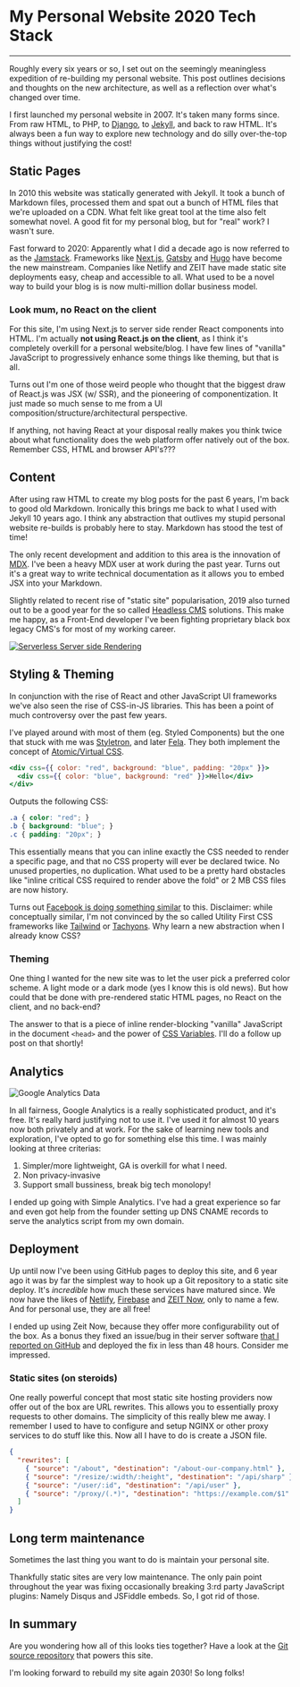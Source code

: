 # My Personal Website 2020 Tech Stack

---

<Intro>Roughly every six years or so, I set out on the seemingly meaningless expedition of re-building my personal website. This post outlines decisions and thoughts on the new architecture, as well as a reflection over what's changed over time.</Intro>

I first launched my personal website in 2007. It's taken many forms since. From raw HTML, to PHP, to [Django](https://www.djangoproject.com/), to [Jekyll](https://jekyllrb.com/), and back to raw HTML. It's always been a fun way to explore new technology and do silly over-the-top things without justifying the cost!




## Static Pages

In 2010 this website was statically generated with Jekyll. It took a bunch of Markdown files, processed them and spat out a bunch of HTML files that we're uploaded on a CDN. What felt like great tool at the time also felt somewhat novel. A good fit for my personal blog, but for "real" work? I wasn't sure.

Fast forward to 2020: Apparently what I did a decade ago is now referred to as the [Jamstack](https://jamstack.org/). Frameworks like [Next.js](nextjs.org/), [Gatsby](https://www.gatsbyjs.com/careers/) and [Hugo](https://gohugo.io/) have become the new mainstream. Companies like Netlify and ZEIT have made static site deployments easy, cheap and accessible to all. What used to be a novel way to build your blog is is now multi-million dollar business model.

### Look mum, no React on the client

For this site, I'm using Next.js to server side render React components into HTML. I'm actually **not using React.js on the client**, as I think it's completely overkill for a personal website/blog. I have few lines of "vanilla" JavaScript to progressively enhance some things like theming, but that is all.

Turns out I'm one of those weird people who thought that the biggest draw of React.js was JSX (w/ SSR), and the pioneering of componentization. It just made so much sense to me from a UI composition/structure/architectural perspective.

If anything, not having React at your disposal really makes you think twice about what functionality does the web platform offer natively out of the box. Remember CSS, HTML and browser API's???


## Content

After using raw HTML to create my blog posts for the past 6 years, I'm back to good old Markdown. Ironically this brings me back to what I used with Jekyll 10 years ago. I think any abstraction that outlives my stupid personal website re-builds is probably here to stay. Markdown has stood the test of time!

The only recent development and addition to this area is the innovation of [MDX](https://mdxjs.com/). I've been a heavy MDX user at work during the past year. Turns out it's a great way to write technical documentation as it allows you to embed JSX into your Markdown.

Slightly related to recent rise of "static site" popularisation, 2019 also turned out to be a good year for the so called [Headless CMS](https://www.smashingmagazine.com/2018/11/structured-content-done-right/) solutions. This make me happy, as a Front-End developer I've been fighting proprietary black box legacy CMS's for most of my working career.


[![Serverless Server side Rendering](/serverless-ssr.jpg "Serverless Server Side Rendering As a Service - SSSRaaS. It's a joke... or is it?")](https://twitter.com/KrijnHoetmer/status/1071010569438838786)


## Styling & Theming

In conjunction with the rise of React and other JavaScript UI frameworks we've also seen the rise of CSS-in-JS libraries. This has been a point of much controversy over the past few years.

I've played around with most of them (eg. Styled Components) but the one that stuck with me was [Styletron](https://www.styletron.org/), and later [Fela](http://fela.js.org/). They both implement the concept of [Atomic/Virtual CSS](https://ryantsao.com/blog/virtual-css-with-styletron).

```jsx
<div css={{ color: "red", background: "blue", padding: "20px" }}>
  <div css={{ color: "blue", background: "red" }}>Hello</div>
</div>
```

Outputs the following CSS:

```css
.a { color: "red"; }
.b { background: "blue"; }
.c { padding: "20px"; }
```

This essentially means that you can inline exactly the CSS needed to render a specific page, and that no CSS property will ever be declared twice. No unused properties, no duplication. What used to be a pretty hard obstacles like "inline critical CSS required to render above the fold" or 2 MB CSS files are now history.

Turns out [Facebook is doing something similar](https://twitter.com/adamwathan/status/1123705771995410432?s=12) to this. Disclaimer: while conceptually similar, I'm not convinced by the so called Utility First CSS frameworks like [Tailwind](https://tailwindcss.com/) or [Tachyons](http://tachyons.io/). Why learn a new abstraction when I already know CSS?

### Theming

One thing I wanted for the new site was to let the user pick a preferred color scheme. A light mode or a dark mode (yes I know this is old news). But how could that be done with pre-rendered static HTML pages, no React on the client, and no back-end?

The answer to that is a piece of inline render-blocking "vanilla" JavaScript in the document `<head>` and the power of [CSS Variables](https://developer.mozilla.org/en-US/docs/Web/CSS/Using_CSS_custom_properties). I'll do a follow up post on that shortly!


## Analytics

![Google Analytics Data](/ga-10-years.jpg "Ten years of Google Analytics visitor data. Yes folks, I was killing it back in 2012 :D")

In all fairness, Google Analytics is a really sophisticated product, and it's free. It's really hard justifying not to use it. I've used it for almost 10 years now both privately and at work. For the sake of learning new tools and exploration, I've opted to go for something else this time. I was mainly looking at three criterias:

1. Simpler/more lightweight, GA is overkill for what I need.
2. Non privacy-invasive
3. Support small bussiness, break big tech monolopy!

I ended up going with <SponsoredLink href="https://referral.simpleanalytics.com/daniel-stocks">Simple Analytics</SponsoredLink>. I've had a great experience so far and even got help from the founder setting up DNS CNAME records to serve the analytics script from my own domain.



## Deployment

Up until now I've been using GitHub pages to deploy this site, and 6 year ago it was by far the simplest way to hook up a Git repository to a static site deploy. It's *incredible* how much these services have matured since. We now have the likes of [Netlify](netlify.com), [Firebase](https://firebase.google.com/) and [ZEIT Now](https://zeit.co/home), only to name a few. And for personal use, they are all free!

I ended up using Zeit Now, because they offer more configurability out of the box. As a bonus they fixed an issue/bug in their server software [that I reported on GitHub](https://github.com/zeit/now/issues/3731) and deployed the fix in less than 48 hours. Consider me impressed.





### Static sites (on steroids)

One really powerful concept that most static site hosting providers now offer out of the box are URL rewrites. This allows you to essentially proxy requests to other domains. The simplicity of this really blew me away. I remember I used to have to configure and setup NGINX or other proxy services to do stuff like this. Now all I have to do is create a JSON file.

```json
{
  "rewrites": [
    { "source": "/about", "destination": "/about-our-company.html" },
    { "source": "/resize/:width/:height", "destination": "/api/sharp" },
    { "source": "/user/:id", "destination": "/api/user" },
    { "source": "/proxy/(.*)", "destination": "https://example.com/$1" }
  ]
}
```


## Long term maintenance

Sometimes the last thing you want to do is maintain your personal site.

Thankfully static sites are very low maintenance. The only pain point throughout the year was fixing occasionally breaking 3:rd party JavaScript plugins: Namely Disqus and JSFiddle embeds. So, I got rid of those.


## In summary

Are you wondering how all of this looks ties together? Have a look at the [Git source repository](https://github.com/danielstocks/webcloud/) that powers this site.

I'm looking forward to rebuild my site again 2030! So long folks!

